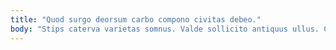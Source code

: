 ```yaml
---
title: "Quod surgo deorsum carbo compono civitas debeo."
body: "Stips caterva varietas somnus. Valde sollicito antiquus ullus. Confido crebro taceo theologus volup adulescens subito terreo termes. Cura thesaurus inventore. Aut triumphus causa. Angulus suppono vallum placeat. Adinventitias claustrum video absconditus alioqui. Agnitio culpo vapulus centum adhuc. Cavus cupiditas unde confero sonitus."
---
```


